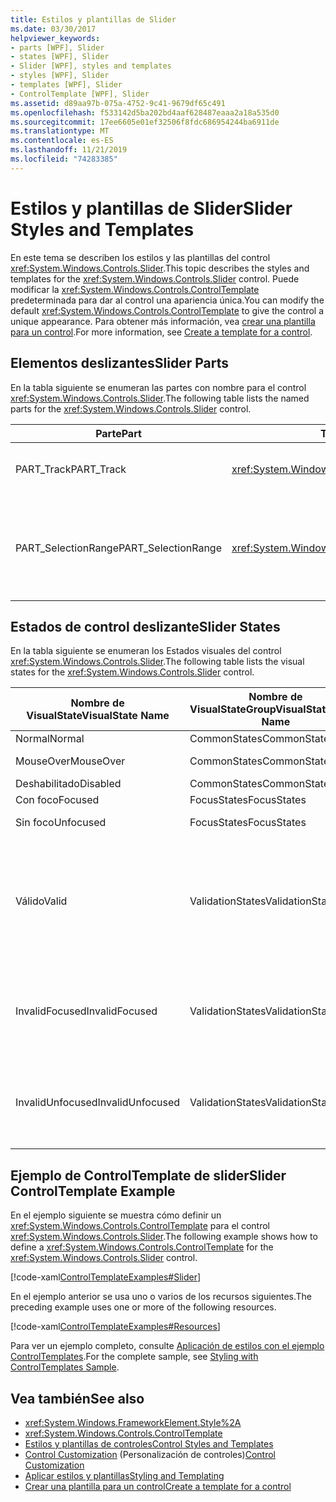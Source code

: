 ```yaml
---
title: Estilos y plantillas de Slider
ms.date: 03/30/2017
helpviewer_keywords:
- parts [WPF], Slider
- states [WPF], Slider
- Slider [WPF], styles and templates
- styles [WPF], Slider
- templates [WPF], Slider
- ControlTemplate [WPF], Slider
ms.assetid: d89aa97b-075a-4752-9c41-9679df65c491
ms.openlocfilehash: f533142d5ba202bd4aaf628487eaaa2a18a535d0
ms.sourcegitcommit: 17ee6605e01ef32506f8fdc686954244ba6911de
ms.translationtype: MT
ms.contentlocale: es-ES
ms.lasthandoff: 11/21/2019
ms.locfileid: "74283385"
---
```

# <a name="slider-styles-and-templates"></a><span data-ttu-id="48ed9-102">Estilos y plantillas de Slider</span><span class="sxs-lookup"><span data-stu-id="48ed9-102">Slider Styles and Templates</span></span>
<span data-ttu-id="48ed9-103">En este tema se describen los estilos y las plantillas del control <xref:System.Windows.Controls.Slider>.</span><span class="sxs-lookup"><span data-stu-id="48ed9-103">This topic describes the styles and templates for the <xref:System.Windows.Controls.Slider> control.</span></span> <span data-ttu-id="48ed9-104">Puede modificar la <xref:System.Windows.Controls.ControlTemplate> predeterminada para dar al control una apariencia única.</span><span class="sxs-lookup"><span data-stu-id="48ed9-104">You can modify the default <xref:System.Windows.Controls.ControlTemplate> to give the control a unique appearance.</span></span> <span data-ttu-id="48ed9-105">Para obtener más información, vea [crear una plantilla para un control](../../../desktop-wpf/themes/how-to-create-apply-template.md).</span><span class="sxs-lookup"><span data-stu-id="48ed9-105">For more information, see [Create a template for a control](../../../desktop-wpf/themes/how-to-create-apply-template.md).</span></span>  
  
## <a name="slider-parts"></a><span data-ttu-id="48ed9-106">Elementos deslizantes</span><span class="sxs-lookup"><span data-stu-id="48ed9-106">Slider Parts</span></span>  
 <span data-ttu-id="48ed9-107">En la tabla siguiente se enumeran las partes con nombre para el control <xref:System.Windows.Controls.Slider>.</span><span class="sxs-lookup"><span data-stu-id="48ed9-107">The following table lists the named parts for the <xref:System.Windows.Controls.Slider> control.</span></span>  
  
|<span data-ttu-id="48ed9-108">Parte</span><span class="sxs-lookup"><span data-stu-id="48ed9-108">Part</span></span>|<span data-ttu-id="48ed9-109">Tipo</span><span class="sxs-lookup"><span data-stu-id="48ed9-109">Type</span></span>|<span data-ttu-id="48ed9-110">Descripción</span><span class="sxs-lookup"><span data-stu-id="48ed9-110">Description</span></span>|  
|-|-|-|  
|<span data-ttu-id="48ed9-111">PART_Track</span><span class="sxs-lookup"><span data-stu-id="48ed9-111">PART_Track</span></span>|<xref:System.Windows.Controls.Primitives.Track>|<span data-ttu-id="48ed9-112">Contenedor del elemento que indica la posición del <xref:System.Windows.Controls.Slider>.</span><span class="sxs-lookup"><span data-stu-id="48ed9-112">The container for the element that indicates the position of the <xref:System.Windows.Controls.Slider>.</span></span>|  
|<span data-ttu-id="48ed9-113">PART_SelectionRange</span><span class="sxs-lookup"><span data-stu-id="48ed9-113">PART_SelectionRange</span></span>|<xref:System.Windows.FrameworkElement>|<span data-ttu-id="48ed9-114">Elemento que muestra un intervalo de selección a lo largo del <xref:System.Windows.Controls.Slider>.</span><span class="sxs-lookup"><span data-stu-id="48ed9-114">The element that displays a selection range along the <xref:System.Windows.Controls.Slider>.</span></span>  <span data-ttu-id="48ed9-115">El intervalo de selección solo es visible si la propiedad <xref:System.Windows.Controls.Slider.IsSelectionRangeEnabled%2A> es `true`.</span><span class="sxs-lookup"><span data-stu-id="48ed9-115">The selection range is visible only if the <xref:System.Windows.Controls.Slider.IsSelectionRangeEnabled%2A> property is `true`.</span></span>|  
  
## <a name="slider-states"></a><span data-ttu-id="48ed9-116">Estados de control deslizante</span><span class="sxs-lookup"><span data-stu-id="48ed9-116">Slider States</span></span>  
 <span data-ttu-id="48ed9-117">En la tabla siguiente se enumeran los Estados visuales del control <xref:System.Windows.Controls.Slider>.</span><span class="sxs-lookup"><span data-stu-id="48ed9-117">The following table lists the visual states for the <xref:System.Windows.Controls.Slider> control.</span></span>  
  
|<span data-ttu-id="48ed9-118">Nombre de VisualState</span><span class="sxs-lookup"><span data-stu-id="48ed9-118">VisualState Name</span></span>|<span data-ttu-id="48ed9-119">Nombre de VisualStateGroup</span><span class="sxs-lookup"><span data-stu-id="48ed9-119">VisualStateGroup Name</span></span>|<span data-ttu-id="48ed9-120">Descripción</span><span class="sxs-lookup"><span data-stu-id="48ed9-120">Description</span></span>|  
|----------------------|---------------------------|-----------------|  
|<span data-ttu-id="48ed9-121">Normal</span><span class="sxs-lookup"><span data-stu-id="48ed9-121">Normal</span></span>|<span data-ttu-id="48ed9-122">CommonStates</span><span class="sxs-lookup"><span data-stu-id="48ed9-122">CommonStates</span></span>|<span data-ttu-id="48ed9-123">El estado predeterminado.</span><span class="sxs-lookup"><span data-stu-id="48ed9-123">The default state.</span></span>|  
|<span data-ttu-id="48ed9-124">MouseOver</span><span class="sxs-lookup"><span data-stu-id="48ed9-124">MouseOver</span></span>|<span data-ttu-id="48ed9-125">CommonStates</span><span class="sxs-lookup"><span data-stu-id="48ed9-125">CommonStates</span></span>|<span data-ttu-id="48ed9-126">El puntero del mouse se coloca sobre el control.</span><span class="sxs-lookup"><span data-stu-id="48ed9-126">The mouse pointer is positioned over the control.</span></span>|  
|<span data-ttu-id="48ed9-127">Deshabilitado</span><span class="sxs-lookup"><span data-stu-id="48ed9-127">Disabled</span></span>|<span data-ttu-id="48ed9-128">CommonStates</span><span class="sxs-lookup"><span data-stu-id="48ed9-128">CommonStates</span></span>|<span data-ttu-id="48ed9-129">El control está deshabilitado.</span><span class="sxs-lookup"><span data-stu-id="48ed9-129">The control is disabled.</span></span>|  
|<span data-ttu-id="48ed9-130">Con foco</span><span class="sxs-lookup"><span data-stu-id="48ed9-130">Focused</span></span>|<span data-ttu-id="48ed9-131">FocusStates</span><span class="sxs-lookup"><span data-stu-id="48ed9-131">FocusStates</span></span>|<span data-ttu-id="48ed9-132">El control tiene el foco.</span><span class="sxs-lookup"><span data-stu-id="48ed9-132">The control has focus.</span></span>|  
|<span data-ttu-id="48ed9-133">Sin foco</span><span class="sxs-lookup"><span data-stu-id="48ed9-133">Unfocused</span></span>|<span data-ttu-id="48ed9-134">FocusStates</span><span class="sxs-lookup"><span data-stu-id="48ed9-134">FocusStates</span></span>|<span data-ttu-id="48ed9-135">El control no tiene el foco.</span><span class="sxs-lookup"><span data-stu-id="48ed9-135">The control does not have focus.</span></span>|  
|<span data-ttu-id="48ed9-136">Válido</span><span class="sxs-lookup"><span data-stu-id="48ed9-136">Valid</span></span>|<span data-ttu-id="48ed9-137">ValidationStates</span><span class="sxs-lookup"><span data-stu-id="48ed9-137">ValidationStates</span></span>|<span data-ttu-id="48ed9-138">El control utiliza la clase <xref:System.Windows.Controls.Validation> y la propiedad adjunta <xref:System.Windows.Controls.Validation.HasError%2A?displayProperty=nameWithType> es `false`.</span><span class="sxs-lookup"><span data-stu-id="48ed9-138">The control uses the <xref:System.Windows.Controls.Validation> class and the <xref:System.Windows.Controls.Validation.HasError%2A?displayProperty=nameWithType> attached property is `false`.</span></span>|  
|<span data-ttu-id="48ed9-139">InvalidFocused</span><span class="sxs-lookup"><span data-stu-id="48ed9-139">InvalidFocused</span></span>|<span data-ttu-id="48ed9-140">ValidationStates</span><span class="sxs-lookup"><span data-stu-id="48ed9-140">ValidationStates</span></span>|<span data-ttu-id="48ed9-141">La propiedad adjunta <xref:System.Windows.Controls.Validation.HasError%2A?displayProperty=nameWithType> es `true` tiene el foco.</span><span class="sxs-lookup"><span data-stu-id="48ed9-141">The <xref:System.Windows.Controls.Validation.HasError%2A?displayProperty=nameWithType> attached property is `true` has the control has focus.</span></span>|  
|<span data-ttu-id="48ed9-142">InvalidUnfocused</span><span class="sxs-lookup"><span data-stu-id="48ed9-142">InvalidUnfocused</span></span>|<span data-ttu-id="48ed9-143">ValidationStates</span><span class="sxs-lookup"><span data-stu-id="48ed9-143">ValidationStates</span></span>|<span data-ttu-id="48ed9-144">La propiedad adjunta <xref:System.Windows.Controls.Validation.HasError%2A?displayProperty=nameWithType> es `true` tiene el control no tiene el foco.</span><span class="sxs-lookup"><span data-stu-id="48ed9-144">The <xref:System.Windows.Controls.Validation.HasError%2A?displayProperty=nameWithType> attached property is `true` has the control does not have focus.</span></span>|  
  
## <a name="slider-controltemplate-example"></a><span data-ttu-id="48ed9-145">Ejemplo de ControlTemplate de slider</span><span class="sxs-lookup"><span data-stu-id="48ed9-145">Slider ControlTemplate Example</span></span>  
 <span data-ttu-id="48ed9-146">En el ejemplo siguiente se muestra cómo definir un <xref:System.Windows.Controls.ControlTemplate> para el control <xref:System.Windows.Controls.Slider>.</span><span class="sxs-lookup"><span data-stu-id="48ed9-146">The following example shows how to define a <xref:System.Windows.Controls.ControlTemplate> for the <xref:System.Windows.Controls.Slider> control.</span></span>  
  
 [!code-xaml[ControlTemplateExamples#Slider](~/samples/snippets/csharp/VS_Snippets_Wpf/ControlTemplateExamples/CS/resources/slider.xaml#slider)]  
  
 <span data-ttu-id="48ed9-147">En el ejemplo anterior se usa uno o varios de los recursos siguientes.</span><span class="sxs-lookup"><span data-stu-id="48ed9-147">The preceding example uses one or more of the following resources.</span></span>  
  
 [!code-xaml[ControlTemplateExamples#Resources](~/samples/snippets/csharp/VS_Snippets_Wpf/ControlTemplateExamples/CS/resources/shared.xaml#resources)]  
  
 <span data-ttu-id="48ed9-148">Para ver un ejemplo completo, consulte [Aplicación de estilos con el ejemplo ControlTemplates](https://github.com/Microsoft/WPF-Samples/tree/master/Styles%20&%20Templates/IntroToStylingAndTemplating).</span><span class="sxs-lookup"><span data-stu-id="48ed9-148">For the complete sample, see [Styling with ControlTemplates Sample](https://github.com/Microsoft/WPF-Samples/tree/master/Styles%20&%20Templates/IntroToStylingAndTemplating).</span></span>  
  
## <a name="see-also"></a><span data-ttu-id="48ed9-149">Vea también</span><span class="sxs-lookup"><span data-stu-id="48ed9-149">See also</span></span>

- <xref:System.Windows.FrameworkElement.Style%2A>
- <xref:System.Windows.Controls.ControlTemplate>
- [<span data-ttu-id="48ed9-150">Estilos y plantillas de controles</span><span class="sxs-lookup"><span data-stu-id="48ed9-150">Control Styles and Templates</span></span>](control-styles-and-templates.md)
- <span data-ttu-id="48ed9-151">[Control Customization](control-customization.md) (Personalización de controles)</span><span class="sxs-lookup"><span data-stu-id="48ed9-151">[Control Customization](control-customization.md)</span></span>
- [<span data-ttu-id="48ed9-152">Aplicar estilos y plantillas</span><span class="sxs-lookup"><span data-stu-id="48ed9-152">Styling and Templating</span></span>](../../../desktop-wpf/fundamentals/styles-templates-overview.md)
- [<span data-ttu-id="48ed9-153">Crear una plantilla para un control</span><span class="sxs-lookup"><span data-stu-id="48ed9-153">Create a template for a control</span></span>](../../../desktop-wpf/themes/how-to-create-apply-template.md)
